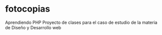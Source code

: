 # fotocopias
Aprendiendo PHP
Proyecto de clases para el caso de estudio de la materia de Diseño y Desarrollo web
